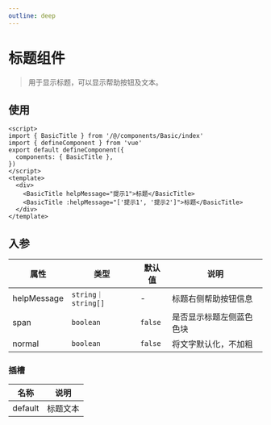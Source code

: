 ```yaml
---
outline: deep
---
```


# 标题组件

> 用于显示标题，可以显示帮助按钮及文本。

## 使用

```vue
<script>
import { BasicTitle } from '/@/components/Basic/index'
import { defineComponent } from 'vue'
export default defineComponent({
  components: { BasicTitle },
})
</script>
<template>
  <div>
    <BasicTitle helpMessage="提示1">标题</BasicTitle>
    <BasicTitle :helpMessage="['提示1', '提示2']">标题</BasicTitle>
  </div>
</template>
```

## 入参

| 属性          | 类型                | 默认值     | 说明           |
|-------------|-------------------|---------|--------------|
| helpMessage | `string｜string[]` | -       | 标题右侧帮助按钮信息   |
| span        | `boolean`         | `false` | 是否显示标题左侧蓝色色块 |
| normal      | `boolean`         | `false` | 将文字默认化，不加粗   |

### 插槽

| 名称      | 说明   |
|---------|------|
| default | 标题文本 |
